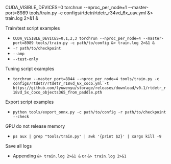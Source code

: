 CUDA_VISIBLE_DEVICES=0 torchrun --nproc_per_node=1 --master-port=8989 tools/train.py -c configs/rtdetr/rtdetr_r34vd_6x_uav.yml &> train.log 2>&1 &

Train/test script examples
- `CUDA_VISIBLE_DEVICES=0,1,2,3 torchrun --nproc_per_node=4 --master-port=8989 tools/train.py -c path/to/config &> train.log 2>&1 &`
- `-r path/to/checkpoint`
- `--amp`
- `--test-only` 


Tuning script examples
- `torchrun --master_port=8844 --nproc_per_node=4 tools/train.py -c configs/rtdetr/rtdetr_r18vd_6x_coco.yml -t https://github.com/lyuwenyu/storage/releases/download/v0.1/rtdetr_r18vd_5x_coco_objects365_from_paddle.pth` 


Export script examples
- `python tools/export_onnx.py -c path/to/config -r path/to/checkpoint --check`


GPU do not release memory
- `ps aux | grep "tools/train.py" | awk '{print $2}' | xargs kill -9`


Save all logs
- Appending `&> train.log 2>&1 &` or `&> train.log 2>&1`

